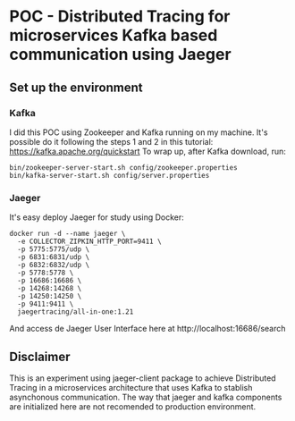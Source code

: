 # POC - Distributed Tracing for microservices Kafka based communication using Jaeger


## Set up the environment

### Kafka
I did this POC using Zookeeper and Kafka running on my machine. It's possible do it following the steps 1 and 2 in this tutorial: https://kafka.apache.org/quickstart
To wrap up, after Kafka download, run:

```
bin/zookeeper-server-start.sh config/zookeeper.properties
bin/kafka-server-start.sh config/server.properties
```


### Jaeger
It's easy deploy Jaeger for study using Docker:

```
docker run -d --name jaeger \
  -e COLLECTOR_ZIPKIN_HTTP_PORT=9411 \
  -p 5775:5775/udp \
  -p 6831:6831/udp \
  -p 6832:6832/udp \
  -p 5778:5778 \
  -p 16686:16686 \
  -p 14268:14268 \
  -p 14250:14250 \
  -p 9411:9411 \
  jaegertracing/all-in-one:1.21
```
And access de Jaeger User Interface here at http://localhost:16686/search


## Disclaimer

This is an experiment using jaeger-client package to achieve Distributed Tracing in a microservices architecture that uses Kafka to stablish asynchonous communication.
The way that jaeger and kafka components are initialized here are not recomended to production environment.
